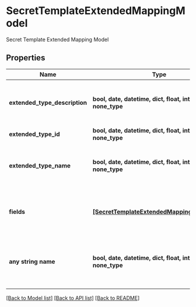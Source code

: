 # SecretTemplateExtendedMappingModel

Secret Template Extended Mapping Model

## Properties
Name | Type | Description | Notes
------------ | ------------- | ------------- | -------------
**extended_type_description** | **bool, date, datetime, dict, float, int, list, str, none_type** | A localizaed description for this extended type | [optional] 
**extended_type_id** | **bool, date, datetime, dict, float, int, list, str, none_type** | Extended Type ID | [optional] 
**extended_type_name** | **bool, date, datetime, dict, float, int, list, str, none_type** | A localizaed name for this extended type | [optional] 
**fields** | [**[SecretTemplateExtendedMappingFieldModel]**](SecretTemplateExtendedMappingFieldModel.md) | Array of extended fields for the extended mapping | [optional] 
**any string name** | **bool, date, datetime, dict, float, int, list, str, none_type** | any string name can be used but the value must be the correct type | [optional]

[[Back to Model list]](../README.md#documentation-for-models) [[Back to API list]](../README.md#documentation-for-api-endpoints) [[Back to README]](../README.md)



